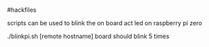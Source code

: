 #hackfiles

scripts can be used to blink the on board act led on raspberry pi zero

./blinkpi.sh [remote hostname]
board should blink 5 times
